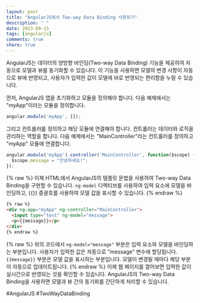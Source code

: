 ```yaml
---
layout: post
title: "AngularJS에서 Two-way Data Binding 사용하기"
description: " "
date: 2023-09-15
tags: [angularjs]
comments: true
share: true
---
```


AngularJS는 데이터의 양방향 바인딩(Two-way Data Binding) 기능을 제공하여 자동으로 모델과 뷰를 동기화할 수 있습니다. 이 기능을 사용하면 모델의 변경 사항이 자동으로 뷰에 반영되고, 사용자가 입력한 값이 모델에 바로 반영되는 편리함을 누릴 수 있습니다.

먼저, AngularJS 앱을 초기화하고 모듈을 정의해야 합니다. 다음 예제에서는 "myApp"이라는 모듈을 정의합니다.

```javascript
angular.module('myApp', []);
```

그리고 컨트롤러를 정의하고 해당 모듈에 연결해야 합니다. 컨트롤러는 데이터와 로직을 관리하는 역할을 합니다. 다음 예제에서는 "MainController"라는 컨트롤러를 정의하고 "myApp" 모듈에 연결합니다.

```javascript
angular.module('myApp').controller('MainController', function($scope) {
  $scope.message = "안녕하세요!";
});
```
{% raw %}
이제 HTML에서 AngularJS의 템플릿 문법을 사용하여 Two-way Data Binding을 구현할 수 있습니다. `ng-model` 디렉티브를 사용하여 입력 요소에 모델을 바인딩하고, {{}} 중괄호를 사용하여 모델 값을 표시할 수 있습니다.
{% endraw %}
```html
{% raw %}
<div ng-app="myApp" ng-controller="MainController">
  <input type="text" ng-model="message">
  <p>{{message}}</p>
</div>
{% endraw %}
```
{% raw %}
위의 코드에서 `ng-model="message"` 부분은 입력 요소와 모델을 바인딩하는 부분입니다. 사용자가 입력한 값은 자동으로 "message" 변수에 할당됩니다. `{{message}}` 부분은 모델 값을 표시하는 부분입니다. 모델이 변경될 때마다 해당 부분이 자동으로 업데이트됩니다.
{% endraw %}
이제 웹 페이지를 열어보면 입력한 값이 실시간으로 반영되는 것을 확인할 수 있습니다. AngularJS의 Two-way Data Binding을 사용하면 모델과 뷰 간의 동기화를 간단하게 처리할 수 있습니다.

#AngularJS #TwoWayDataBinding